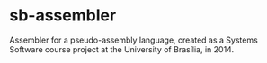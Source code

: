sb-assembler
============

Assembler for a pseudo-assembly language, created as a Systems Software course project at the University of Brasília, in 2014.
